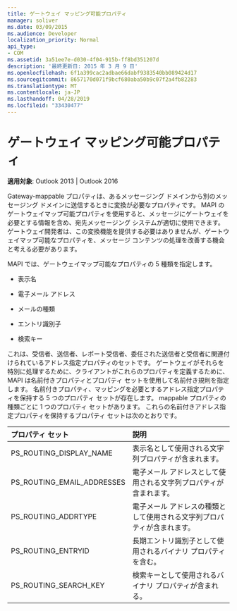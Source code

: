 ```yaml
---
title: ゲートウェイ マッピング可能プロパティ
manager: soliver
ms.date: 03/09/2015
ms.audience: Developer
localization_priority: Normal
api_type:
- COM
ms.assetid: 3a51ee7e-d030-4f04-915b-ff8bd351207d
description: '最終更新日: 2015 年 3 月 9 日'
ms.openlocfilehash: 6f1a399cac2adbae66dabf9383540bb089424d17
ms.sourcegitcommit: 8657170d071f9bcf680aba50b9c07f2a4fb82283
ms.translationtype: MT
ms.contentlocale: ja-JP
ms.lasthandoff: 04/28/2019
ms.locfileid: "33430477"
---
```

# <a name="gateway-mappable-properties"></a>ゲートウェイ マッピング可能プロパティ

**適用対象**: Outlook 2013 | Outlook 2016 
  
Gateway-mappable プロパティは、あるメッセージング ドメインから別のメッセージング ドメインに送信するときに変換が必要なプロパティです。 MAPI のゲートウェイマップ可能プロパティを使用すると、メッセージにゲートウェイを必要とする情報を含め、宛先メッセージング システムが適切に使用できます。 ゲートウェイ開発者は、この変換機能を提供する必要はありませんが、ゲートウェイマップ可能なプロパティを、メッセージ コンテンツの処理を改善する機会と考える必要があります。
  
MAPI では、ゲートウェイマップ可能なプロパティの 5 種類を指定します。
  
- 表示名
    
- 電子メール アドレス
    
- メールの種類
    
- エントリ識別子
    
- 検索キー
    
これは、受信者、送信者、レポート受信者、委任された送信者と受信者に関連付けられているアドレス指定プロパティのセットです。 ゲートウェイがそれらを特別に処理するために、クライアントがこれらのプロパティを定義するために、MAPI は名前付きプロパティとプロパティ セットを使用して名前付き規則を指定します。 名前付きプロパティ、マッピングを必要とするアドレス指定プロパティを保持する 5 つのプロパティ セットが存在します。 mappable プロパティの種類ごとに 1 つのプロパティ セットがあります。 これらの名前付きアドレス指定プロパティを保持するプロパティ セットは次のとおりです。
  
|**プロパティ セット**|**説明**|
|:-----|:-----|
|PS_ROUTING_DISPLAY_NAME  <br/> |表示名として使用される文字列プロパティが含まれます。  <br/> |
|PS_ROUTING_EMAIL_ADDRESSES  <br/> |電子メール アドレスとして使用される文字列プロパティが含まれます。  <br/> |
|PS_ROUTING_ADDRTYPE  <br/> |電子メール アドレスの種類として使用される文字列プロパティが含まれます。  <br/> |
|PS_ROUTING_ENTRYID  <br/> |長期エントリ識別子として使用されるバイナリ プロパティを含む。  <br/> |
|PS_ROUTING_SEARCH_KEY  <br/> |検索キーとして使用されるバイナリ プロパティが含まれる。  <br/> |
   

